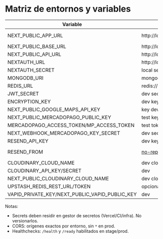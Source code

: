 # Matriz de entornos y variables

| Variable                                       | Local (dev)                            | Stage/Preview                                            | Prod                            |
| ---------------------------------------------- | -------------------------------------- | -------------------------------------------------------- | ------------------------------- |
| NEXT_PUBLIC_APP_URL                            | http://localhost:3000                  | https://stage.saltaconecta.online (o URL Preview Vercel) | https://saltaconecta.online     |
| NEXT_PUBLIC_BASE_URL                           | http://localhost:3000                  | https://stage.saltaconecta.online                        | https://saltaconecta.online     |
| NEXT_PUBLIC_API_URL                            | http://localhost:3000/api              | https://stage.saltaconecta.online/api                    | https://saltaconecta.online/api |
| NEXTAUTH_URL                                   | http://localhost:3000                  | https://stage.saltaconecta.online                        | https://saltaconecta.online     |
| NEXTAUTH_SECRET                                | local secret dev                       | secret en Secret Manager                                 | secret en Secret Manager        |
| MONGODB_URI                                    | mongodb://localhost:27017/saltaconecta | cluster stage                                            | cluster prod                    |
| REDIS_URL                                      | redis://localhost:6379                 | redis stage                                              | redis prod                      |
| JWT_SECRET                                     | dev secret                             | secret stage                                             | secret prod                     |
| ENCRYPTION_KEY                                 | dev key                                | key stage                                                | key prod                        |
| NEXT_PUBLIC_GOOGLE_MAPS_API_KEY                | key dev restringida por dominio        | key stage restringida                                    | key prod restringida            |
| NEXT_PUBLIC_MERCADOPAGO_PUBLIC_KEY             | test key                               | test/prod según entorno                                  | prod key                        |
| MERCADOPAGO_ACCESS_TOKEN/MP_ACCESS_TOKEN       | test token                             | test/prod según entorno                                  | prod token                      |
| NEXT_WEBHOOK_MERCADOPAGO_KEY_SECRET            | dev secret                             | stage secret                                             | prod secret                     |
| RESEND_API_KEY                                 | dev key                                | stage key                                                | prod key                        |
| RESEND_FROM                                    | no-reply@dev.local                     | no-reply@stage.saltaconecta.online                       | no-reply@saltaconecta.online    |
| CLOUDINARY_CLOUD_NAME                          | dev cloud                              | stage cloud                                              | prod cloud                      |
| CLOUDINARY_API_KEY/SECRET                      | dev                                    | stage                                                    | prod                            |
| NEXT_PUBLIC_CLOUDINARY_CLOUD_NAME              | dev cloud                              | stage cloud                                              | prod cloud                      |
| UPSTASH_REDIS_REST_URL/TOKEN                   | opcional                               | stage                                                    | prod                            |
| VAPID_PRIVATE_KEY/NEXT_PUBLIC_VAPID_PUBLIC_KEY | dev                                    | stage                                                    | prod                            |

Notas:

- Secrets deben residir en gestor de secretos (Vercel/CI/infra). No versionarlos.
- CORS: orígenes exactos por entorno, sin `*` en prod.
- Healthchecks: `/health` y `/ready` habilitados en stage/prod.
